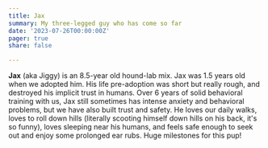 ```yaml
---
title: Jax 
summary: My three-legged guy who has come so far
date: '2023-07-26T00:00:00Z'
pager: true
share: false

---
```


**Jax** (aka Jiggy) is an 8.5-year old hound-lab mix. Jax was 1.5 years old when we adopted him. His life pre-adoption was short but really rough, and destroyed his implicit trust in humans. Over 6 years of solid behavioral training with us, Jax still sometimes has intense anxiety and behavioral problems, but we have also built trust and safety. He loves our daily walks, loves to roll down hills (literally scooting himself down hills on his back, it's so funny), loves sleeping near his humans, and feels safe enough to seek out and enjoy some prolonged ear rubs. Huge milestones for this pup! 